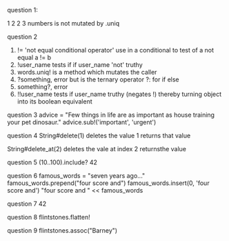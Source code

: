 question 1:

1
2
2
3
numbers is not mutated by .uniq

question 2
1. != 'not equal conditional operator'
use in a conditional to test of a not equal 
a != b
2. !user_name tests if if user_name 'not' truthy
3. words.uniq! is a method which mutates the caller
4. ?something,   error but is the ternary operator ?: for if else
5. something?, error 
6. !!user_name tests if user_name truthy (negates !)
thereby turning object into its boolean equivalent

question 3
advice = "Few things in life are as important as house training your pet dinosaur."
advice.sub!('important', 'urgent')

question 4
String#delete(1) deletes the value 1
returns that value

String#delete_at(2) deletes the vale at index 2
returnsthe value

question 5
(10..100).include? 42

question 6
famous_words = "seven years ago..."
famous_words.prepend("four score and")
famous_words.insert(0, 'four score and')
"four score and " << famous_words

question 7
42

question 8
flintstones.flatten!

question 9
flintstones.assoc("Barney")